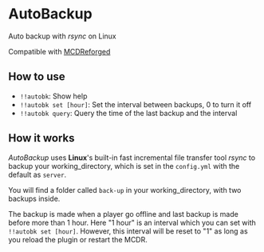 # AutoBackup

Auto backup with *rsync* on Linux

Compatible with [MCDReforged](https://github.com/Fallen-Breath/MCDReforged)

## How to use

- `!!autobk`: Show help
- `!!autobk set [hour]`: Set the interval between backups, 0 to turn it off
- `!!autobk query`: Query the time of the last backup and the interval

## How it works

*AutoBackup* uses **Linux**'s built-in fast incremental file transfer tool *rsync* 
to backup your working_directory, which is set in the `config.yml` 
with the default as `server`.

You will find a folder called `back-up` in your working_directory, with two backups inside. 

The backup is made when a player go offline and last backup is made before more than 1 hour.
Here "1 hour" is an interval which you can set with `!!autobk set [hour]`. 
However, this interval will be reset to "1" as long as you reload the plugin or restart the MCDR.
